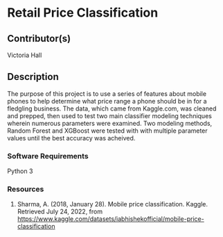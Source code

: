 # Retail Price Classification


## Contributor(s)
Victoria Hall


## Description
The purpose of this project is to use a series of features about mobile phones to help determine what price range a phone should be in for a fledgling business. 
The data, which came from Kaggle.com, was cleaned and prepped, then used to test two main classifier modeling techniques wherein numerous parameters were examined. 
Two modeling methods, Random Forest and XGBoost were tested with with multiple parameter values until the best accuracy was acheived.


### Software Requirements
Python 3 

### Resources

1. Sharma, A. (2018, January 28). Mobile price classification. Kaggle. Retrieved July 24, 2022,
from https://www.kaggle.com/datasets/iabhishekofficial/mobile-price-classification  
